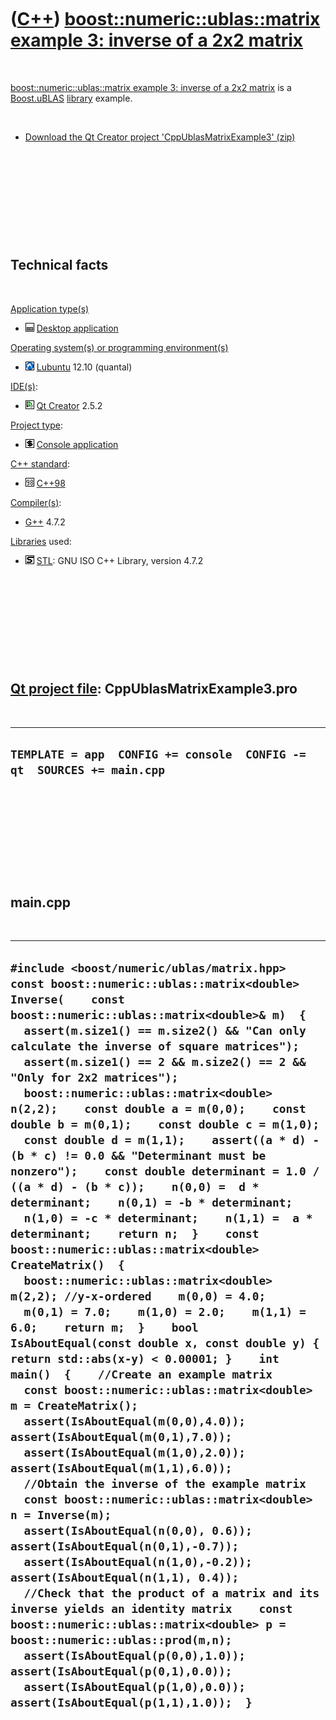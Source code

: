 
 

 

 

 

 

([C++](Cpp.md)) [boost::numeric::ublas::matrix example 3: inverse of a 2x2 matrix](CppUblasMatrixExample3.md)
===============================================================================================================

 

[boost::numeric::ublas::matrix example 3: inverse of a 2x2
matrix](CppUblasMatrixExample3.md) is a [Boost.uBLAS](CppUblas.md)
[library](CppLibrary.md) example.

 

-   [Download the Qt Creator project
    'CppUblasMatrixExample3' (zip)](CppUblasMatrixExample3.zip)

 

 

 

 

 

Technical facts
---------------

 

[Application type(s)](CppApplication.md)

-   ![Desktop](PicDesktop.png) [Desktop
    application](CppDesktopApplication.md)

[Operating system(s) or programming environment(s)](CppOs.md)

-   ![Lubuntu](PicLubuntu.png) [Lubuntu](CppLubuntu.md) 12.10 (quantal)

[IDE(s)](CppIde.md):

-   ![Qt Creator](PicQtCreator.png) [Qt Creator](CppQtCreator.md) 2.5.2

[Project type](CppQtProjectType.md):

-   ![console](PicConsole.png) [Console
    application](CppConsoleApplication.md)

[C++ standard](CppStandard.md):

-   ![C++98](PicCpp98.png) [C++98](Cpp98.md)

[Compiler(s)](CppCompiler.md):

-   [G++](CppGpp.md) 4.7.2

[Libraries](CppLibrary.md) used:

-   ![STL](PicStl.png) [STL](CppStl.md): GNU ISO C++ Library, version
    4.7.2

 

 

 

 

 

[Qt project file](CppQtProjectFile.md): CppUblasMatrixExample3.pro
-------------------------------------------------------------------

 

  ----------------------------------------------------------------------------
  ` TEMPLATE = app  CONFIG += console  CONFIG -= qt  SOURCES += main.cpp   `
  ----------------------------------------------------------------------------

 

 

 

 

 

main.cpp
--------

 

  -----------------------------------------------------------------------------------------------------------------------------------------------------------------------------------------------------------------------------------------------------------------------------------------------------------------------------------------------------------------------------------------------------------------------------------------------------------------------------------------------------------------------------------------------------------------------------------------------------------------------------------------------------------------------------------------------------------------------------------------------------------------------------------------------------------------------------------------------------------------------------------------------------------------------------------------------------------------------------------------------------------------------------------------------------------------------------------------------------------------------------------------------------------------------------------------------------------------------------------------------------------------------------------------------------------------------------------------------------------------------------------------------------------------------------------------------------------------------------------------------------------------------------------------------------------------------------------------------------------------------------------------------------------------------------------------------------------------------------------------------------------------------------------------------------------------------------------------------------------------------------------------------------------------------------------------------------
  ` #include <boost/numeric/ublas/matrix.hpp>    const boost::numeric::ublas::matrix<double> Inverse(    const boost::numeric::ublas::matrix<double>& m)  {    assert(m.size1() == m.size2() && "Can only calculate the inverse of square matrices");    assert(m.size1() == 2 && m.size2() == 2 && "Only for 2x2 matrices");    boost::numeric::ublas::matrix<double> n(2,2);    const double a = m(0,0);    const double b = m(0,1);    const double c = m(1,0);    const double d = m(1,1);    assert((a * d) - (b * c) != 0.0 && "Determinant must be nonzero");    const double determinant = 1.0 / ((a * d) - (b * c));    n(0,0) =  d * determinant;    n(0,1) = -b * determinant;    n(1,0) = -c * determinant;    n(1,1) =  a * determinant;    return n;  }    const boost::numeric::ublas::matrix<double> CreateMatrix()  {    boost::numeric::ublas::matrix<double> m(2,2); //y-x-ordered    m(0,0) = 4.0;    m(0,1) = 7.0;    m(1,0) = 2.0;    m(1,1) = 6.0;    return m;  }    bool IsAboutEqual(const double x, const double y) { return std::abs(x-y) < 0.00001; }    int main()  {    //Create an example matrix    const boost::numeric::ublas::matrix<double> m = CreateMatrix();      assert(IsAboutEqual(m(0,0),4.0)); assert(IsAboutEqual(m(0,1),7.0));    assert(IsAboutEqual(m(1,0),2.0)); assert(IsAboutEqual(m(1,1),6.0));      //Obtain the inverse of the example matrix    const boost::numeric::ublas::matrix<double> n = Inverse(m);      assert(IsAboutEqual(n(0,0), 0.6)); assert(IsAboutEqual(n(0,1),-0.7));    assert(IsAboutEqual(n(1,0),-0.2)); assert(IsAboutEqual(n(1,1), 0.4));      //Check that the product of a matrix and its inverse yields an identity matrix    const boost::numeric::ublas::matrix<double> p = boost::numeric::ublas::prod(m,n);      assert(IsAboutEqual(p(0,0),1.0)); assert(IsAboutEqual(p(0,1),0.0));    assert(IsAboutEqual(p(1,0),0.0)); assert(IsAboutEqual(p(1,1),1.0));  } `
  -----------------------------------------------------------------------------------------------------------------------------------------------------------------------------------------------------------------------------------------------------------------------------------------------------------------------------------------------------------------------------------------------------------------------------------------------------------------------------------------------------------------------------------------------------------------------------------------------------------------------------------------------------------------------------------------------------------------------------------------------------------------------------------------------------------------------------------------------------------------------------------------------------------------------------------------------------------------------------------------------------------------------------------------------------------------------------------------------------------------------------------------------------------------------------------------------------------------------------------------------------------------------------------------------------------------------------------------------------------------------------------------------------------------------------------------------------------------------------------------------------------------------------------------------------------------------------------------------------------------------------------------------------------------------------------------------------------------------------------------------------------------------------------------------------------------------------------------------------------------------------------------------------------------------------------------------------

 

 

 

 

 

 



